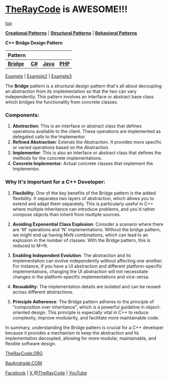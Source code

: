# [TheRayCode](../../../README.md) is AWESOME!!!

[top](../README.md)

**[Creational Patterns](../../Creational/README.md)** | **[Structural Patterns](..//README.md)** | **[Behavioral Patterns](../../Behavioral/README.md)**

**C++ Bridge Design Pattern**

|Pattern|   |   |   |
|---|---|---|---|
| [**Bridge**](Bridge/README.md) | [**C#**](../../../Csharp/Structural/Bridge/README.md) | [**Java**](../../../Java/Structural/Bridge/README.md) | [**PHP**](../../../PHP/Structural/Bridge/README.md) |

[Example](Example/README.md) | [Example2](Example2/README.md) | [Example3](Example3/README.md)  

The **Bridge** pattern is a structural design pattern that's all about decoupling an abstraction from its implementation so that the two can vary independently. This pattern involves an interface or abstract base class which bridges the functionality from concrete classes.

### Components:
1. **Abstraction**: This is an interface or abstract class that defines operations available to the client. These operations are implemented as delegated calls to the Implementor.
2. **Refined Abstraction**: Extends the Abstraction. It provides more specific or varied operations based on the Abstraction.
3. **Implementor**: This is also an interface or abstract class that defines the methods for the concrete implementations.
4. **Concrete Implementor**: Actual concrete classes that implement the Implementor.

### Why It's Important for a C++ Developer:

1. **Flexibility**: One of the key benefits of the Bridge pattern is the added flexibility. It separates two layers of abstraction, which allows you to extend and adapt them separately. This is particularly useful in C++ where multiple inheritance can introduce problems, and you'd rather compose objects than inherit from multiple sources.

2. **Avoiding Exponential Class Explosion**: Consider a scenario where there are 'M' operations and 'N' implementations. Without the bridge pattern, we might end up having MxN combinations, which can lead to an explosion in the number of classes. With the Bridge pattern, this is reduced to M+N.

3. **Enabling Independent Evolution**: The abstraction and its implementation can evolve independently without affecting one another. For instance, if you have a UI abstraction and different platform-specific implementations, changing the UI abstraction will not necessitate changes in the platform-specific implementations and vice-versa.

4. **Reusability**: The implementation details are isolated and can be reused across different abstractions. 

5. **Principle Adherence**: The Bridge pattern adheres to the principle of "composition over inheritance", which is a powerful guideline in object-oriented design. This principle is especially vital in C++ to reduce complexity, improve modularity, and facilitate more maintainable code.

In summary, understanding the Bridge pattern is crucial for a C++ developer because it provides a mechanism to keep the abstraction and its implementation decoupled, allowing for more modular, maintainable, and flexible software design.


[TheRayCode.ORG](https://www.TheRayCode.org)

[RayAndrade.COM](https://www.RayAndrade.com)

[Facebook](https://www.facebook.com/TheRayCode/) | [X @TheRayCode](https://www.x.com/TheRayCode/) | [YouTube](https://www.youtube.com/TheRayCode/)
